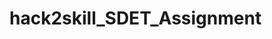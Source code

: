 # hack2skill_SDET_Assignment

<!doctype html>
<html lang="en"><head><meta charSet="utf-8"/><meta http-equiv="X-UA-Compatible" content="IE=edge"/><meta name="viewport" content="width=device-width, initial-scale=1"/><title>Mochawesome Report</title><link rel="stylesheet" href="assets\app.css"/></head><body data-raw="{&quot;stats&quot;:{&quot;suites&quot;:2,&quot;tests&quot;:2,&quot;passes&quot;:2,&quot;pending&quot;:0,&quot;failures&quot;:0,&quot;testsRegistered&quot;:2,&quot;passPercent&quot;:100,&quot;pendingPercent&quot;:0,&quot;other&quot;:0,&quot;hasOther&quot;:false,&quot;skipped&quot;:0,&quot;hasSkipped&quot;:false,&quot;start&quot;:&quot;2023-07-18T17:08:49.103Z&quot;,&quot;end&quot;:&quot;2023-07-18T17:09:00.162Z&quot;,&quot;duration&quot;:11059},&quot;results&quot;:[{&quot;uuid&quot;:&quot;c6b10dde-4f45-4bf1-82b7-54c8ba0ae022&quot;,&quot;title&quot;:&quot;&quot;,&quot;fullFile&quot;:&quot;cypress\\Integration\\ValidateBroken_Image.js&quot;,&quot;file&quot;:&quot;cypress\\Integration\\ValidateBroken_Image.js&quot;,&quot;beforeHooks&quot;:[],&quot;afterHooks&quot;:[],&quot;tests&quot;:[],&quot;suites&quot;:[{&quot;uuid&quot;:&quot;e935786c-ada8-4bff-9426-936d36238f13&quot;,&quot;title&quot;:&quot;Validate broken images&quot;,&quot;fullFile&quot;:&quot;cypress\\Integration\\ValidateBroken_Image.js&quot;,&quot;file&quot;:&quot;cypress\\Integration\\ValidateBroken_Image.js&quot;,&quot;beforeHooks&quot;:[],&quot;afterHooks&quot;:[],&quot;tests&quot;:[{&quot;title&quot;:&quot;Checks for broken images&quot;,&quot;fullTitle&quot;:&quot;Validate broken images Checks for broken images&quot;,&quot;timedOut&quot;:null,&quot;duration&quot;:3234,&quot;state&quot;:&quot;passed&quot;,&quot;speed&quot;:&quot;fast&quot;,&quot;pass&quot;:true,&quot;fail&quot;:false,&quot;pending&quot;:false,&quot;context&quot;:&quot;[\n    {\n        \&quot;title\&quot;: \&quot;Spec video recording\&quot;,\n        \&quot;value\&quot;: \&quot;videos/ValidateBroken_Image.js.mp4\&quot;\n    }\n]&quot;,&quot;code&quot;:&quot;var routes = \&quot;broken_images\&quot;;\n// To Visit The Url\ncy.visit(\&quot;/\&quot;.concat(routes));\n// To Find all elements on webpage\ncy.get(&#x27;img&#x27;).each(function (img) {\n  // Load the image and verify if it is broken or not\n  cy.request({\n    url: img.prop(&#x27;src&#x27;),\n    failOnStatusCode: false\n  }).then(function (response) {\n    // print image link if image loading is failed\n    if (response.status &gt;= 400) {\n      cy.log(\&quot;Broken image url: \&quot;.concat(img.prop(&#x27;src&#x27;)));\n    }\n  });\n});&quot;,&quot;err&quot;:{},&quot;uuid&quot;:&quot;6d56ba7d-ebbe-4db1-9fef-9d74a70d18f0&quot;,&quot;parentUUID&quot;:&quot;e935786c-ada8-4bff-9426-936d36238f13&quot;,&quot;isHook&quot;:false,&quot;skipped&quot;:false}],&quot;suites&quot;:[],&quot;passes&quot;:[&quot;6d56ba7d-ebbe-4db1-9fef-9d74a70d18f0&quot;],&quot;failures&quot;:[],&quot;pending&quot;:[],&quot;skipped&quot;:[],&quot;duration&quot;:3234,&quot;root&quot;:false,&quot;rootEmpty&quot;:false,&quot;_timeout&quot;:2000}],&quot;passes&quot;:[],&quot;failures&quot;:[],&quot;pending&quot;:[],&quot;skipped&quot;:[],&quot;duration&quot;:0,&quot;root&quot;:true,&quot;rootEmpty&quot;:true,&quot;_timeout&quot;:2000},{&quot;uuid&quot;:&quot;aef3f74b-786b-4893-8a39-52f559b14164&quot;,&quot;title&quot;:&quot;&quot;,&quot;fullFile&quot;:&quot;cypress\\Integration\\Upload_File.js&quot;,&quot;file&quot;:&quot;cypress\\Integration\\Upload_File.js&quot;,&quot;beforeHooks&quot;:[],&quot;afterHooks&quot;:[],&quot;tests&quot;:[],&quot;suites&quot;:[{&quot;uuid&quot;:&quot;afae6a09-2e06-4fcf-b457-9d05b8746096&quot;,&quot;title&quot;:&quot;Try to upload a file&quot;,&quot;fullFile&quot;:&quot;cypress\\Integration\\Upload_File.js&quot;,&quot;file&quot;:&quot;cypress\\Integration\\Upload_File.js&quot;,&quot;beforeHooks&quot;:[],&quot;afterHooks&quot;:[],&quot;tests&quot;:[{&quot;title&quot;:&quot;Trying to upload a file&quot;,&quot;fullTitle&quot;:&quot;Try to upload a file Trying to upload a file&quot;,&quot;timedOut&quot;:null,&quot;duration&quot;:3663,&quot;state&quot;:&quot;passed&quot;,&quot;speed&quot;:&quot;fast&quot;,&quot;pass&quot;:true,&quot;fail&quot;:false,&quot;pending&quot;:false,&quot;context&quot;:&quot;[\n    {\n        \&quot;title\&quot;: \&quot;Spec video recording\&quot;,\n        \&quot;value\&quot;: \&quot;videos/Upload_File.js.mp4\&quot;\n    }\n]&quot;,&quot;code&quot;:&quot;// visiting to url\ncy.visit(\&quot;/\&quot;.concat(routes));\n// uploading file from fixture\ncy.fixture(&#x27;sample.pdf&#x27;, {\n  encoding: null\n}).as(&#x27;myFixture&#x27;);\ncy.get(\&quot;#file-upload\&quot;).selectFile(&#x27;@myFixture&#x27;);\n// // Click on upload button\ncy.get(\&quot;#file-submit\&quot;).click();\n// // Asserting name of file is avlaible after uploading file\ncy.get(\&quot;#uploaded-files\&quot;).contains(\&quot;sample.pdf\&quot;);&quot;,&quot;err&quot;:{},&quot;uuid&quot;:&quot;bf182eff-55f8-426d-9289-76196fb74914&quot;,&quot;parentUUID&quot;:&quot;afae6a09-2e06-4fcf-b457-9d05b8746096&quot;,&quot;isHook&quot;:false,&quot;skipped&quot;:false}],&quot;suites&quot;:[],&quot;passes&quot;:[&quot;bf182eff-55f8-426d-9289-76196fb74914&quot;],&quot;failures&quot;:[],&quot;pending&quot;:[],&quot;skipped&quot;:[],&quot;duration&quot;:3663,&quot;root&quot;:false,&quot;rootEmpty&quot;:false,&quot;_timeout&quot;:2000}],&quot;passes&quot;:[],&quot;failures&quot;:[],&quot;pending&quot;:[],&quot;skipped&quot;:[],&quot;duration&quot;:0,&quot;root&quot;:true,&quot;rootEmpty&quot;:true,&quot;_timeout&quot;:2000}],&quot;meta&quot;:{&quot;mocha&quot;:{&quot;version&quot;:&quot;7.0.1&quot;},&quot;mochawesome&quot;:{&quot;options&quot;:{&quot;quiet&quot;:false,&quot;reportFilename&quot;:&quot;mochawesome&quot;,&quot;saveHtml&quot;:false,&quot;saveJson&quot;:true,&quot;consoleReporter&quot;:&quot;spec&quot;,&quot;useInlineDiffs&quot;:false,&quot;code&quot;:true},&quot;version&quot;:&quot;7.1.3&quot;},&quot;marge&quot;:{&quot;options&quot;:{&quot;overwrite&quot;:false,&quot;html&quot;:false,&quot;json&quot;:true,&quot;reportDir&quot;:&quot;cypress\\reports\\html\\.jsons&quot;},&quot;version&quot;:&quot;6.2.0&quot;}}}" data-config="{&quot;reportFilename&quot;:&quot;index.html&quot;,&quot;reportDir&quot;:&quot;D:\\hack2skill_SDET_Assignment\\cypress\\reports\\html&quot;,&quot;reportTitle&quot;:&quot;hack2skill_SDET_Assignment&quot;,&quot;reportPageTitle&quot;:&quot;Mochawesome Report&quot;,&quot;inline&quot;:false,&quot;inlineAssets&quot;:false,&quot;cdn&quot;:false,&quot;charts&quot;:false,&quot;enableCharts&quot;:false,&quot;code&quot;:true,&quot;enableCode&quot;:true,&quot;autoOpen&quot;:false,&quot;overwrite&quot;:true,&quot;timestamp&quot;:false,&quot;ts&quot;:false,&quot;showPassed&quot;:true,&quot;showFailed&quot;:true,&quot;showPending&quot;:true,&quot;showSkipped&quot;:false,&quot;showHooks&quot;:&quot;failed&quot;,&quot;saveJson&quot;:false,&quot;saveHtml&quot;:true,&quot;dev&quot;:false,&quot;assetsDir&quot;:&quot;D:\\hack2skill_SDET_Assignment\\cypress\\reports\\html\\assets&quot;,&quot;htmlFile&quot;:&quot;D:\\hack2skill_SDET_Assignment\\cypress\\reports\\html\\index.html&quot;}"><div id="report"></div><script src="assets\app.js"></script></body></html>



